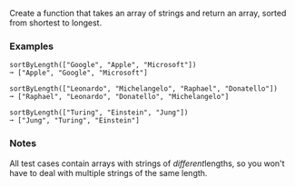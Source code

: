 Create a function that takes an array of strings and return an array, sorted from shortest to longest.


### Examples ###
    sortByLength(["Google", "Apple", "Microsoft"])
    ➞ ["Apple", "Google", "Microsoft"]

    sortByLength(["Leonardo", "Michelangelo", "Raphael", "Donatello"])
    ➞ ["Raphael", "Leonardo", "Donatello", "Michelangelo"]

    sortByLength(["Turing", "Einstein", "Jung"])
    ➞ ["Jung", "Turing", "Einstein"]


### Notes ###
All test cases contain arrays with strings of *different*lengths, so you won't have to deal with multiple strings of the same length.